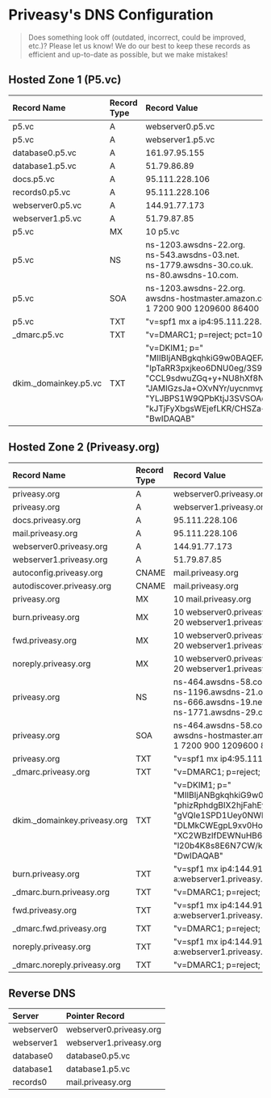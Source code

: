 # Priveasy's DNS Configuration

> Does something look off (outdated, incorrect, could be improved, etc.)? Please let us know! We do our best to keep these records as efficient and up-to-date as possible, but we make mistakes!

## Hosted Zone 1 (P5.vc)

|Record Name|Record Type|Record Value|TTL|Alias|Routing Policy|Differentiator|
| :------------ | :------------ | :------------ | :------------ | :------------ | :------------ | :------------ |
|p5.vc|A|webserver0.p5.vc||Yes|Weighted|200|
|p5.vc|A|webserver1.p5.vc||Yes|Weighted|50|
|database0.p5.vc|A|161.97.95.155|10800|No|Simple||
|database1.p5.vc|A|51.79.86.89|10800|No|Simple||
|docs.p5.vc|A|95.111.228.106|10800|No|Simple||
|records0.p5.vc|A|95.111.228.106|10800|No|Simple||
|webserver0.p5.vc|A|144.91.77.173|10800|No|Simple||
|webserver1.p5.vc|A|51.79.87.85|10800|No|Simple||
|p5.vc|MX|10 p5.vc|10800|No|Simple||
|p5.vc|NS|ns-1203.awsdns-22.org.<br>ns-543.awsdns-03.net.<br>ns-1779.awsdns-30.co.uk.<br>ns-80.awsdns-10.com.|172800|No|Simple||
|p5.vc|SOA|ns-1203.awsdns-22.org.<br>awsdns-hostmaster.amazon.com.<br>1 7200 900 1209600 86400|900|No|Simple||
|p5.vc|TXT|"v=spf1 mx a ip4:95.111.228.106/32 include:mail.priveasy.org -all"|10800|No|Simple||
|_dmarc.p5.vc|TXT|"v=DMARC1; p=reject; pct=100"|10800|No|Simple||
|dkim._domainkey.p5.vc|TXT|"v=DKIM1; p=" "MIIBIjANBgkqhkiG9w0BAQEFAAOCAQ8AMIIBCgKCAQEAv9R4IlEitEo4pyyir8G2" "IpTaRR3pxjkeo6DNU0eg/3S9rDZrblhCE43N9nBPrMLAuK5HvkCHS339ZCAe0JJm" "CCL9sdwuZGq+y+NU8hXf8NMQaj0LdtDXcpD7op21/nYtdV9vPGNhmKib2lEcEv4I" "JAMIGzsJa+OXvNYr/uycnmvpSUB1pBnkhmFcBRv542Si3XAG2oSUKSpxvgTnVHb+" "YLJBPS1W9QPbKtjJ3SVSOAdtHTHLyi567FX1pnJ83lUQPmeoeyx9eFb15t2Qpcb+" "kJTjFyXbgsWEjefLKR/CHSZa+IOctWm6pKCcnjz7Gs3F3Nh6om78XxvqY41Hiiz4" "BwIDAQAB"|3600|No|Simple||

## Hosted Zone 2 (Priveasy.org)

|Record Name|Record Type|Record Value|TTL|Alias|Routing Policy|Differentiator|
| :------------ | :------------ | :------------ | :------------ | :------------ | :------------ | :------------ |
|priveasy.org|A|webserver0.priveasy.org||Yes|Weighted|200|
|priveasy.org|A|webserver1.priveasy.org||Yes|Weighted|50|
|docs.priveasy.org|A|95.111.228.106|10800|No|Simple||
|mail.priveasy.org|A|95.111.228.106|10800|No|Simple||
|webserver0.priveasy.org|A|144.91.77.173|10800|No|Simple||
|webserver1.priveasy.org|A|51.79.87.85|10800|No|Simple||
|autoconfig.priveasy.org|CNAME|mail.priveasy.org|172800|No|Simple||
|autodiscover.priveasy.org|CNAME|mail.priveasy.org|172800|No|Simple||
|priveasy.org|MX|10 mail.priveasy.org|10800|No|Simple||
|burn.priveasy.org|MX|10 webserver0.priveasy.org<br>20 webserver1.priveasy.org|10800|No|Simple||
|fwd.priveasy.org|MX|10 webserver0.priveasy.org<br>20 webserver1.priveasy.org|10800|No|Simple||
|noreply.priveasy.org|MX|10 webserver0.priveasy.org<br>20 webserver1.priveasy.org|10800|No|Simple||
|priveasy.org|NS|ns-464.awsdns-58.com.<br>ns-1196.awsdns-21.org.<br>ns-666.awsdns-19.net.<br>ns-1771.awsdns-29.co.uk.|172800|No|Simple||
|priveasy.org|SOA|ns-464.awsdns-58.com.<br>awsdns-hostmaster.amazon.com.<br>1 7200 900 1209600 86400|900|No|Simple||
|priveasy.org|TXT|"v=spf1 mx ip4:95.111.228.106/32 a:mail.priveasy.org -all"|10800|No|Simple||
|_dmarc.priveasy.org|TXT|"v=DMARC1; p=reject; pct=100"|10800|No|Simple||
|dkim._domainkey.priveasy.org|TXT|"v=DKIM1; p=" "MIIBIjANBgkqhkiG9w0BAQEFAAOCAQ8AMIIBCgKCAQEA5ZkEOUmGaca90Sp7vR+i" "phizRphdgBIX2hjFahEyMZUx/2wmMWTi6KQ+3ZZxZ84D2J102s2KZpgqgfS/aCw6" "gVQIe1SPD1Uey0NWBXzr3EeLobHKQU5Ojj2TDfGJi8lg3N8ldAyFZXdaB9ZQlXXT" "DLMkCWEgpL9xv0HoRvzIp/PHuIPAWLIvaVPYe3PiLjrD9iGYqSFnWsIBEY4ZwDDL" "XC2WBzIfDEWNuHB6YPuE2aLKOtI9b6obzp6/bt26HzPuuc6tDSi7P4WUaEHbMRte" "l20b4K8s8E6N7CW/kGn8WAZuNvFl9l3RFTyN75OslwEncyD+UyP1YF/+BjITT+0c" "DwIDAQAB"|3600|No|Simple||
|burn.priveasy.org|TXT|"v=spf1 mx ip4:144.91.77.173/32 ip4:51.79.87.85/32 a:webserver0.priveasy.org a:webserver1.priveasy.org -all"|10800|No|Simple||
|_dmarc.burn.priveasy.org|TXT|"v=DMARC1; p=reject; pct=100"|10800|No|Simple||
|fwd.priveasy.org|TXT|"v=spf1 mx ip4:144.91.77.173/32 ip4:51.79.87.85/32 a:webserver0.priveasy.org a:webserver1.priveasy.org -all"|10800|No|Simple||
|_dmarc.fwd.priveasy.org|TXT|"v=DMARC1; p=reject; pct=100"|10800|No|Simple||
|noreply.priveasy.org|TXT|"v=spf1 mx ip4:144.91.77.173/32 ip4:51.79.87.85/32 a:webserver0.priveasy.org a:webserver1.priveasy.org -all"|10800|No|Simple||
|_dmarc.noreply.priveasy.org|TXT|"v=DMARC1; p=reject; pct=100"|10800|No|Simple||

## Reverse DNS

|Server|Pointer Record|
| :------------ | :------------ |
|webserver0|webserver0.priveasy.org|
|webserver1|webserver1.priveasy.org|
|database0|database0.p5.vc|
|database1|database1.p5.vc|
|records0|mail.priveasy.org|
